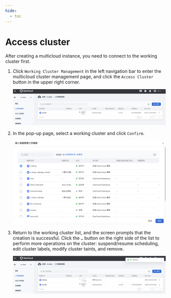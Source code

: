 ```yaml
---
hide:
  - toc
---
```


# Access cluster

After creating a multicloud instance, you need to connect to the working cluster first.

1. Click `Working Cluster Management` in the left navigation bar to enter the multicloud cluster management page, and click the `Access Cluster` button in the upper right corner.

    ![join](../images/join01.png)

2. In the pop-up page, select a working cluster and click `Confirm`.

    ![join](../images/join02.png)

3. Return to the working cluster list, and the screen prompts that the creation is successful. Click the `…` button on the right side of the list to perform more operations on the cluster: suspend/resume scheduling, edit cluster labels, modify cluster taints, and remove.

    ![join](../images/join03.png)